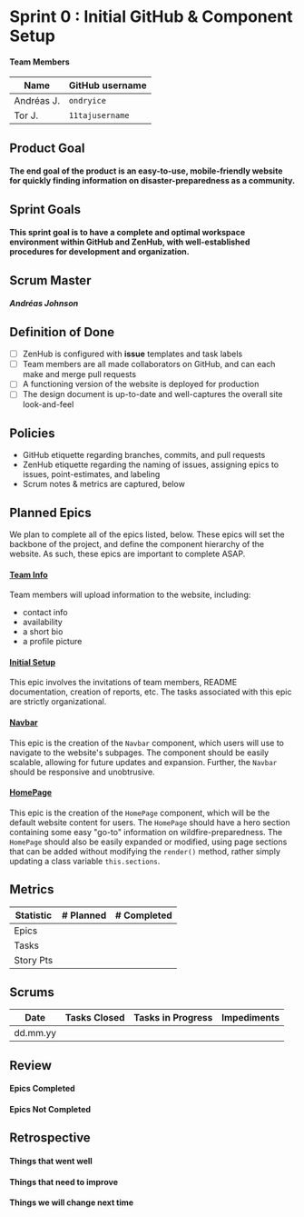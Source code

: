 # Sprint 0 : Initial GitHub & Component Setup
#### Team Members
| Name | GitHub username |
| ---- | --------------- |
| Andréas J. | `ondryice` |
| Tor J. | `11tajusername` |

## Product Goal
#### The end goal of the product is an easy-to-use, mobile-friendly website for quickly finding information on disaster-preparedness as a community.

## Sprint Goals
#### This sprint goal is to have a complete and optimal workspace environment within GitHub and ZenHub, with well-established procedures for development and organization.

## Scrum Master
#### *Andréas Johnson*

## Definition of Done
- [ ] ZenHub is configured with **issue** templates and task labels
- [ ] Team members are all made collaborators on GitHub, and can each make and merge pull requests
- [ ] A functioning version of the website is deployed for production
- [ ] The design document is up-to-date and well-captures the overall site look-and-feel

## Policies
- GitHub etiquette regarding branches, commits, and pull requests
- ZenHub etiquette regarding the naming of issues, assigning epics to issues, point-estimates, and labeling
- Scrum notes & metrics are captured, below

## Planned Epics
We plan to complete all of the epics listed, below.
These epics will set the backbone of the project, and define the component hierarchy of the website.
As such, these epics are important to complete ASAP.

#### [Team Info](https://github.com/ondryice/wildfire-safety/issues/13)
Team members will upload information to the website, including:
- contact info
- availability
- a short bio
- a profile picture

#### [Initial Setup](https://github.com/ondryice/wildfire-safety/issues/1)
This epic involves the invitations of team members, README documentation, creation of reports, etc.
The tasks associated with this epic are strictly organizational.

#### [Navbar](https://github.com/ondryice/wildfire-safety/issues/6)
This epic is the creation of the `Navbar` component, which users will use to navigate to the website's subpages.
The component should be easily scalable, allowing for future updates and expansion.
Further, the `Navbar` should be responsive and unobtrusive.

#### [HomePage](https://github.com/ondryice/wildfire-safety/issues/11)
This epic is the creation of the `HomePage` component, which will be the default website content for users.
The `HomePage` should have a hero section containing some easy "go-to" information on wildfire-preparedness.
The `HomePage` should also be easily expanded or modified, using page sections that can be added without modifying the `render()` method, rather simply updating a class variable `this.sections`.

## Metrics
| Statistic | # Planned | # Completed |
| --------- | --------- | ----------- |
| Epics     |           |             |
| Tasks     |           |             |
| Story Pts |           |             |

## Scrums
| Date     | Tasks Closed | Tasks in Progress | Impediments |
| -------- | ------------ | ----------------- | ----------- |
| dd.mm.yy |              |                   |             |

## Review
#### Epics Completed

#### Epics Not Completed

## Retrospective
#### Things that went well

#### Things that need to improve

#### Things we will change next time

